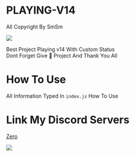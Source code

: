 
# PLAYING-V14
All Copyright By SmSm

<img src = "https://discord.c99.nl/widget/theme-2/349942964904001546.png"></div>

Best Project Playing v14 With Custom Status   
Dont Forget Give 🌟 Project And Thank You All



# How To Use 

All Information Typed In ``index.js`` How To Use







# Link My Discord Servers


[Zero](https://discord.gg/7MaVp5HCSh)

<a href="https://discord.gg/RMEQSbMtEk"><img src="https://discord.com/api/guilds/496754973883760650/widget.png?style=banner3"></a>
